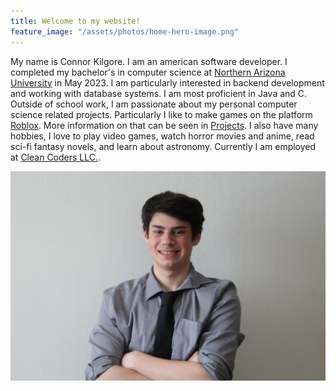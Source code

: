 ```yaml
---
title: Welcome to my website!
feature_image: "/assets/photos/home-hero-image.png"
---
```


My name is Connor Kilgore. I am an american software developer. I completed my bachelor's in computer science at 
[Northern Arizona University]("https://www.nau.edu") in May 2023. I am particularly interested in backend development 
and working with database systems. I am most proficient in Java and C. Outside of school work, I am passionate about
my personal computer science related projects. Particularly I like to make games on the platform 
[Roblox]("https://www.roblox.com"). More information on that can be seen in [Projects]("/projects/roblox").
I also have many hobbies, I love to play video games, watch horror movies and anime, read sci-fi fantasy novels, and 
learn about astronomy. Currently I am employed at [Clean Coders LLC.]("https://cleancoders.com/").

![photo of me](/assets/photos/best.jpg)